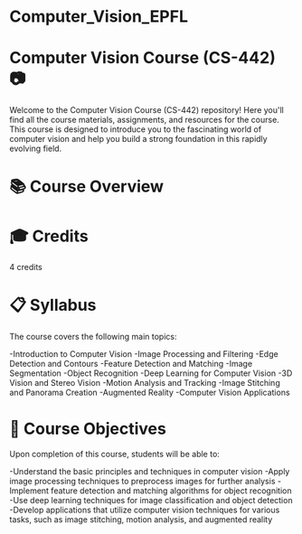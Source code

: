 # Computer_Vision_EPFL
# Computer Vision Course (CS-442) 📷

Welcome to the Computer Vision Course (CS-442) repository! Here you'll find all the course materials, assignments, and resources for the course. This course is designed to introduce you to the fascinating world of computer vision and help you build a strong foundation in this rapidly evolving field.

# 📚 Course Overview

# 🎓 Credits
4 credits

# 📋 Syllabus
The course covers the following main topics:

-Introduction to Computer Vision
-Image Processing and Filtering
-Edge Detection and Contours
-Feature Detection and Matching
-Image Segmentation
-Object Recognition
-Deep Learning for Computer Vision
-3D Vision and Stereo Vision
-Motion Analysis and Tracking
-Image Stitching and Panorama Creation
-Augmented Reality
-Computer Vision Applications

# 🎯 Course Objectives
Upon completion of this course, students will be able to:

-Understand the basic principles and techniques in computer vision
-Apply image processing techniques to preprocess images for further analysis
-Implement feature detection and matching algorithms for object recognition
-Use deep learning techniques for image classification and object detection
-Develop applications that utilize computer vision techniques for various tasks, such as image stitching, motion analysis, and augmented reality
